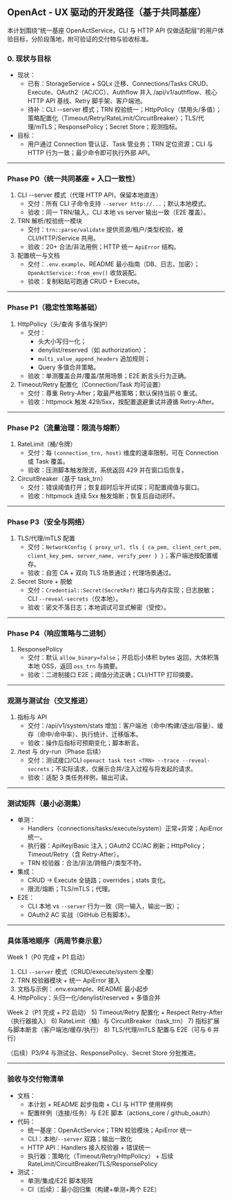 ## OpenAct - UX 驱动的开发路径（基于共同基座）

本计划围绕“统一基座 OpenActService，CLI 与 HTTP API 仅做适配层”的用户体验目标，分阶段落地，附可验证的交付物与验收标准。

### 0. 现状与目标
- 现状：
  - 已有：StorageService + SQLx 迁移、Connections/Tasks CRUD、Execute、OAuth2（AC/CC）、Authflow 并入 /api/v1/authflow、核心 HTTP API 基线、Retry 脚手架、客户端池。
  - 待补：CLI --server 模式；TRN 校验统一；HttpPolicy（禁用头/多值）；策略配置化（Timeout/Retry/RateLimit/CircuitBreaker）；TLS/代理/mTLS；ResponsePolicy；Secret Store；观测指标。
- 目标：
  - 用户通过 Connection 管认证、Task 管业务；TRN 定位资源；CLI 与 HTTP 行为一致；最少命令即可执行外部 API。

---

### Phase P0（统一共同基座 + 入口一致性）
1) CLI --server 模式（代理 HTTP API，保留本地直连）
   - 交付：所有 CLI 子命令支持 `--server http://...`；默认本地模式。
   - 验收：同一 TRN/输入，CLI 本地 vs server 输出一致（E2E 覆盖）。
2) TRN 解析/校验统一模块
   - 交付：`trn::parse/validate` 提供资源/租户/类型校验，被 CLI/HTTP/Service 共用。
   - 验收：20+ 合法/非法用例；HTTP 统一 `ApiError` 结构。
3) 配置统一与文档
   - 交付：`.env.example`、README 最小指南（DB、日志、加密）；`OpenActService::from_env()` 收敛装配。
   - 验收：复制粘贴可跑通 CRUD + Execute。

---

### Phase P1（稳定性策略基础）
1) HttpPolicy（头/查询 多值与保护）
   - 交付：
     - 头大小写归一化；
     - denylist/reserved（如 authorization）；
     - `multi_value_append_headers` 追加规则；
     - Query 多值合并策略。
   - 验收：单测覆盖合并/覆盖/禁用场景；E2E 断言头行为正确。
2) Timeout/Retry 配置化（Connection/Task 均可设置）
   - 交付：尊重 Retry-After；取最严格策略；默认保持当前 0 重试。
   - 验收：httpmock 触发 429/5xx，按配置退避重试并遵循 Retry-After。

---

### Phase P2（流量治理：限流与熔断）
1) RateLimit（桶/令牌）
   - 交付：每 `(connection_trn, host)` 维度的速率限制，可在 Connection 或 Task 覆盖。
   - 验收：压测脚本触发限流，系统返回 429 并在窗口后恢复。
2) CircuitBreaker（基于 task_trn）
   - 交付：错误阈值打开；恢复超时后半开试探；可配置阈值与窗口。
   - 验收：httpmock 连续 5xx 触发熔断；恢复后自动闭环。

---

### Phase P3（安全与网络）
1) TLS/代理/mTLS 配置
   - 交付：`NetworkConfig { proxy_url, tls { ca_pem, client_cert_pem, client_key_pem, server_name, verify_peer } }`；客户端池按配置缓存。
   - 验收：自签 CA + 双向 TLS 场景通过；代理场景通过。
2) Secret Store + 脱敏
   - 交付：`Credential::Secret(SecretRef)` 接口与内存实现；日志脱敏；CLI `--reveal-secrets`（仅本地）。
   - 验收：密文不落日志；本地调试可显式解密（受控）。

---

### Phase P4（响应策略与二进制）
1) ResponsePolicy
   - 交付：默认 `allow_binary=false`；开启后小体积 bytes 返回，大体积落本地 OSS，返回 `oss_trn` 与摘要。
   - 验收：二进制接口 E2E；阈值分流正确；CLI/HTTP 打印摘要。

---

### 观测与测试台（交叉推进）
1) 指标与 API
   - 交付：/api/v1/system/stats 增加：客户端池（命中/构建/逐出/容量）、缓存（命中/命中率）、执行统计、迁移版本。
   - 验收：操作后指标可预期变化；脚本断言。
2) /test 与 dry-run（Phase 后续）
   - 交付：测试接口/CLI `openact task test <TRN> --trace --reveal-secrets`；不实际请求，仅展示合并/注入过程与将发起的请求。
   - 验收：适配 3 类任务样例，输出可读。

---

### 测试矩阵（最小必测集）
- 单测：
  - Handlers（connections/tasks/execute/system）正常+异常；ApiError 统一。
  - 执行器：ApiKey/Basic 注入；OAuth2 CC/AC 刷新；HttpPolicy；Timeout/Retry（含 Retry-After）。
  - TRN 校验器：合法/非法/跨租户/类型不符。
- 集成：
  - CRUD → Execute 全链路；overrides；stats 变化。
  - 限流/熔断；TLS/mTLS；代理。
- E2E：
  - CLI 本地 vs `--server` 行为一致（同一输入，输出一致）；
  - OAuth2 AC 实战（GitHub 已有脚本）。

---

### 具体落地顺序（两周节奏示意）
Week 1（P0 完成 + P1 启动）
1) CLI `--server` 模式（CRUD/execute/system 全覆）
2) TRN 校验器模块 + 统一 ApiError 接入
3) 文档与示例：.env.example、README 最小起步
4) HttpPolicy：头归一化/denylist/reserved + 多值合并

Week 2（P1 完成 + P2 启动）
5) Timeout/Retry 配置化 + Respect Retry-After（执行器接入）
6) RateLimit（桶）与 CircuitBreaker（task_trn）
7) 指标扩展与脚本断言（客户端池/缓存/执行）
8) TLS/代理/mTLS 配置与 E2E（可与 6 并行）

（后续）P3/P4 与测试台、ResponsePolicy、Secret Store 分批推进。

---

### 验收与交付物清单
- 文档：
  - 本计划 + README 起步指南 + CLI 与 HTTP 使用样例
  - 配置样例（连接/任务）与 E2E 脚本（actions_core / github_oauth）
- 代码：
  - 统一基座：OpenActService；TRN 校验模块；ApiError 统一
  - CLI：本地/`--server` 双路；输出一致化
  - HTTP API：Handlers 接入校验器 + 错误统一
  - 执行器：策略化（Timeout/Retry/HttpPolicy） + 后续 RateLimit/CircuitBreaker/TLS/ResponsePolicy
- 测试：
  - 单测/集成/E2E 脚本矩阵
  - CI（后续）：最小回归集（构建+单测+两个 E2E）



